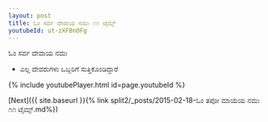 ```yaml
---
layout: post
title: ಓಂ ಸರ್ವ ದೇವಾಯ ನಮಃ ೧೧ ಟೈಮ್ಸ್
youtubeId: ut-zXFBnOFg
---
```

 
 
 ಓಂ ಸರ್ವ ದೇವಾಯ ನಮಃ  
 
 -  ಎಲ್ಲ ದೇವರುಗಳು ಒಬ್ಬರಿಗೆ ಸುತ್ತಿಕೊಂಡಿದ್ದಾರೆ 
 
  
 
  
 
 
 
 
 
 


{% include youtubePlayer.html id=page.youtubeId %}
 
[Next]({{ site.baseurl }}{% link  split2/_posts/2015-02-18-ಓಂ ತಪೋ ಮಾಯೆಯ ನಮಃ ೧೧ ಟೈಮ್ಸ್.md%})
 
